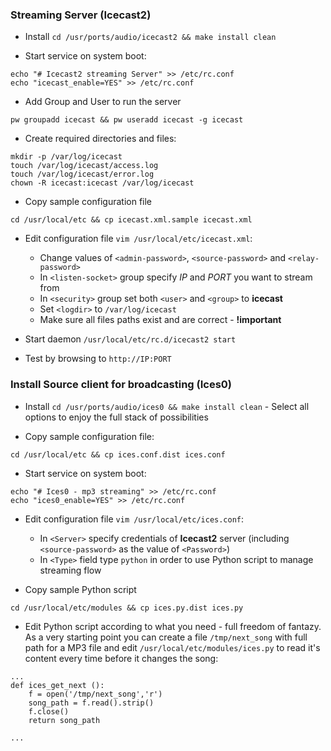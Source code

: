 ### Streaming Server (Icecast2)

- Install `cd /usr/ports/audio/icecast2 && make install clean`

- Start service on system boot:
```
echo "# Icecast2 streaming Server" >> /etc/rc.conf
echo "icecast_enable=YES" >> /etc/rc.conf
```

- Add Group and User to run the server
```
pw groupadd icecast && pw useradd icecast -g icecast
```

- Create required directories and files:
```
mkdir -p /var/log/icecast
touch /var/log/icecast/access.log
touch /var/log/icecast/error.log
chown -R icecast:icecast /var/log/icecast
```

- Copy sample configuration file
```
cd /usr/local/etc && cp icecast.xml.sample icecast.xml
```

- Edit configuration file `vim /usr/local/etc/icecast.xml`:

    - Change values of `<admin-password>`, `<source-password>` and `<relay-password>`
    - In `<listen-socket>` group specify *IP* and *PORT* you want to stream from
    - In `<security>` group set both `<user>` and `<group>` to **icecast**
    - Set `<logdir>` to `/var/log/icecast`
    - Make sure all files paths exist and are correct - **!important**


- Start daemon `/usr/local/etc/rc.d/icecast2 start`

- Test by browsing to `http://IP:PORT`



### Install Source client for broadcasting (Ices0)

- Install `cd /usr/ports/audio/ices0 && make install clean` - Select all options to enjoy the full stack of possibilities

- Copy sample configuration file:
```
cd /usr/local/etc && cp ices.conf.dist ices.conf
```

- Start service on system boot:
```
echo "# Ices0 - mp3 streaming" >> /etc/rc.conf
echo "ices0_enable=YES" >> /etc/rc.conf
```

- Edit configuration file `vim /usr/local/etc/ices.conf`:
    - In `<Server>` specify credentials of **Icecast2** server (including `<source-password>` as the value of `<Password>`)
    - In `<Type>` field type `python` in order to use Python script to manage streaming flow

- Copy sample Python script
```
cd /usr/local/etc/modules && cp ices.py.dist ices.py
```

- Edit Python script according to what you need - full freedom of fantazy. As a very starting point you can create a file `/tmp/next_song` with full path for a MP3 file and edit `/usr/local/etc/modules/ices.py` to read it's content every time before it changes the song:
```
...
def ices_get_next ():
    f = open('/tmp/next_song','r')
    song_path = f.read().strip()
    f.close()
    return song_path

...
```